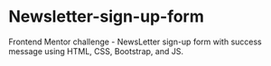 # Newsletter-sign-up-form
Frontend Mentor challenge - NewsLetter sign-up form with success message using HTML, CSS, Bootstrap, and JS.
